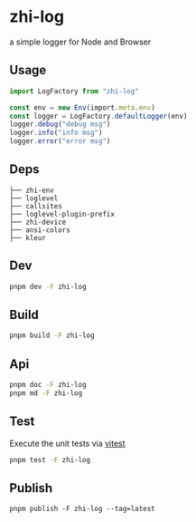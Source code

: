 # zhi-log

a simple logger for Node and Browser

## Usage

```ts
import LogFactory from "zhi-log"

const env = new Env(import.meta.env)
const logger = LogFactory.defaultLogger(env)
logger.debug("debug msg")
logger.info("info msg")
logger.error("error msg")
```

## Deps

```
├── zhi-env
├── loglevel
├── callsites
├── loglevel-plugin-prefix
├── zhi-device
├── ansi-colors
├── kleur
```

## Dev

```bash
pnpm dev -F zhi-log
```

## Build

```bash
pnpm build -F zhi-log
```

## Api

```bash
pnpm doc -F zhi-log
pnpm md -F zhi-log
```

## Test

Execute the unit tests via [vitest](https://vitest.dev)

```bash
pnpm test -F zhi-log
```

## Publish

```
pnpm publish -F zhi-log --tag=latest
```